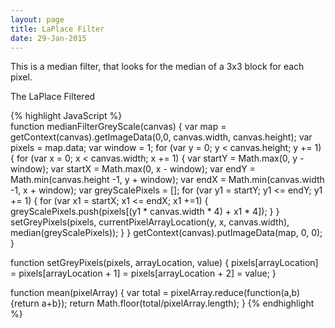 ```yaml
---
layout: page
title: LaPlace Filter
date: 29-Jan-2015
---
```

This is a median filter, that looks for the median of a 3x3 block for each pixel.
<canvas id="original" />

<div>
  The LaPlace Filtered<br />
</div>

<canvas id="laPlaceFilter" />

<canvas id="sharpened" />

{% highlight JavaScript %}  
function medianFilterGreyScale(canvas) {
  var map = getContext(canvas).getImageData(0,0, canvas.width, canvas.height);
  var pixels = map.data;
  var window = 1;
  for (var y = 0; y < canvas.height; y += 1) {
    for (var x = 0; x < canvas.width; x += 1) {
      var startY = Math.max(0, y - window);
      var startX = Math.max(0, x - window);
      var endY = Math.min(canvas.height -1, y + window);
      var endX = Math.min(canvas.width -1, x + window);
      var greyScalePixels = [];
      for (var y1 = startY; y1 <= endY; y1 += 1) {
         for (var x1 = startX; x1 <= endX; x1 +=1) {
           greyScalePixels.push(pixels[(y1 * canvas.width * 4) + x1 * 4]);
         }
      }
      setGreyPixels(pixels, currentPixelArrayLocation(y, x, canvas.width), median(greyScalePixels));
    }
  }
  getContext(canvas).putImageData(map, 0, 0);
}

function setGreyPixels(pixels, arrayLocation, value) {
  pixels[arrayLocation] = pixels[arrayLocation + 1] = pixels[arrayLocation + 2] = value;
}

function mean(pixelArray) {
  var total = pixelArray.reduce(function(a,b) {return a+b});
  return Math.floor(total/pixelArray.length);
}
{% endhighlight %}

<script src="{{ page.base_url }}/assets/js/image.js"></script>
<script>
  var img = new Image();   // Create new img element
  var originalCanvas = document.getElementById('original');
  var laPlaceFilterCanvas = document.getElementById('laPlaceFilter');
  var sharpenedCanvas = document.getElementById('sharpened');
  img.addEventListener("load", function() {
    setToCanvas(img, originalCanvas);
    convertToGreyScale(originalCanvas);
     generateImages();
  }, false);
  
  img.src = '{{ page.base_url }}/img/camouflage08.jpg'; // Set source path
  
  function generateImages() {
    setToCanvas(img, laPlaceFilterCanvas);
    convertToGreyScale(laPlaceFilterCanvas);
    laPlaceFilterGreyScale(laPlaceFilterCanvas);
    equalizeGreyScale(laPlaceFilterCanvas);
    setToCanvas(img, sharpenedCanvas);
    convertToGreyScale(sharpenedCanvas);
    sharpenFilterGreyScale(sharpenedCanvas);
  }
  
  $('#go').click(function() {
    generateImages($('#noiseDensity').val());
  });
  
  $(function() {
    $('#noiseDensity').slider({
      formatter: function(value) {
        return 'Current value: ' + value;
      }
    });
  });
</script>